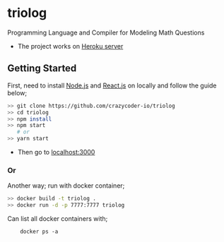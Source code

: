 # triolog

Programming Language and Compiler for Modeling Math Questions

-   The project works on [Heroku server](https://triologco.herokuapp.com/)

## Getting Started

First, need to install [Node.js](https://nodejs.org/en/download/) and [React.js](https://react-cn.github.io/react/downloads.html) on locally and follow the guide below;

```bash
>> git clone https://github.com/crazycoder-io/triolog
>> cd triolog
>> npm install
>> npm start
   # or
>> yarn start
```

-   Then go to [localhost:3000](http://localhost:3000)

### Or

Another way; run with docker container;

```bash
>> docker build -t triolog .
>> docker run -d -p 7777:7777 triolog
```

Can list all docker containers with;

```
    docker ps -a
```
